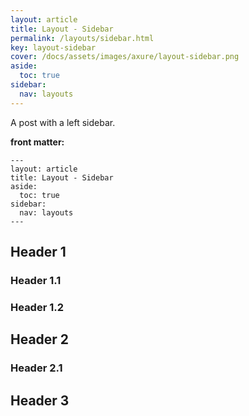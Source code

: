 ```yaml
---
layout: article
title: Layout - Sidebar
permalink: /layouts/sidebar.html
key: layout-sidebar
cover: /docs/assets/images/axure/layout-sidebar.png
aside:
  toc: true
sidebar:
  nav: layouts
---
```


A post with a left sidebar.

<!--more-->

**front matter:**

    ---
    layout: article
    title: Layout - Sidebar
    aside:
      toc: true
    sidebar:
      nav: layouts
    ---

## Header 1

### Header 1.1

### Header 1.2

## Header 2

### Header 2.1

## Header 3